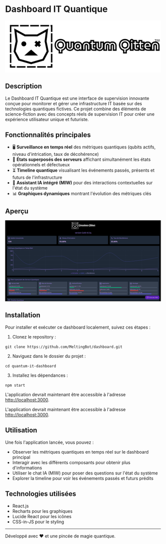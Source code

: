 # Dashboard IT Quantique

![Logo du Dashboard IT Quantique](public/banner_white.png)

## Description

Le Dashboard IT Quantique est une interface de supervision innovante conçue pour monitorer et gérer une infrastructure IT basée sur des technologies quantiques fictives. Ce projet combine des éléments de science-fiction avec des concepts réels de supervision IT pour créer une expérience utilisateur unique et futuriste.

## Fonctionnalités principales

- 🖥️ **Surveillance en temps réel** des métriques quantiques (qubits actifs, niveau d'intrication, taux de décohérence)
- 🔄 **États superposés des serveurs** affichant simultanément les états opérationnels et défectueux
- ⏳ **Timeline quantique** visualisant les événements passés, présents et futurs de l'infrastructure
- 🤖 **Assistant IA intégré (MIW)** pour des interactions contextuelles sur l'état du système
- 📊 **Graphiques dynamiques** montrant l'évolution des métriques clés

## Aperçu

![Capture d'écran du Dashboard](public/screenshot.png)

## Installation

Pour installer et exécuter ce dashboard localement, suivez ces étapes :

1. Clonez le repository :

`git clone https://github.com/MeltingBot/dashboard.git`

2. Naviguez dans le dossier du projet :

`cd quantum-it-dashboard`

3. Installez les dépendances :

`npm start`

L'application devrait maintenant être accessible à l'adresse [http://localhost:3000](http://localhost:3000).

L'application devrait maintenant être accessible à l'adresse [http://localhost:3000](http://localhost:3000).

## Utilisation

Une fois l'application lancée, vous pouvez :

- Observer les métriques quantiques en temps réel sur le dashboard principal
- Interagir avec les différents composants pour obtenir plus d'informations
- Utiliser le chat IA (MIW) pour poser des questions sur l'état du système
- Explorer la timeline pour voir les événements passés et futurs prédits

## Technologies utilisées

- React.js
- Recharts pour les graphiques
- Lucide React pour les icônes
- CSS-in-JS pour le styling

---

Développé avec ❤️ et une pincée de magie quantique.
